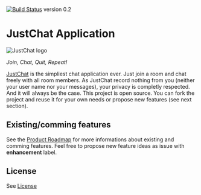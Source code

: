 [![Build Status](https://travis-ci.org/KevinL59/just-chat-app.svg)](https://travis-ci.org/KevinL59/just-chat-app)   version 0.2

# JustChat Application

![JustChat logo](/public/img/justchat-logo.svg)

*Join, Chat, Quit, Repeat!*

[JustChat](https://just-chat-io.herokuapp.com/) is the simpliest chat application ever. Just join a room and chat freely with all room members. As JustChat record nothing from you (neither your user name nor your messages), your privacy is completly respected. And it will always be the case. This project is open source. You can fork the project and reuse it for your own needs or propose new features (see next section).  

## Existing/comming features

See the [Product Roadmap](https://trello.com/b/wXjoZEEp/justchat-roadmap) for more informations about existing and comming features. Feel free to propose new feature ideas as issue with **enhancement** label.

## License

See [License](LICENSE)